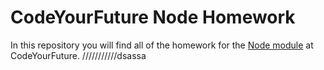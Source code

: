 # CodeYourFuture Node Homework

In this repository you will find all of the homework for the [Node module](https://syllabus.codeyourfuture.io/node/) at CodeYourFuture.
///////////dsassa
